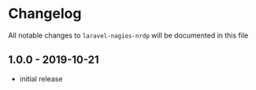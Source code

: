 # Changelog

All notable changes to `laravel-nagios-nrdp` will be documented in this file

## 1.0.0 - 2019-10-21

- initial release
